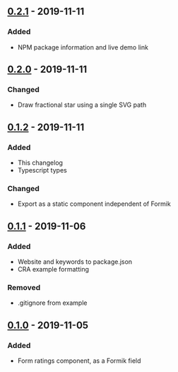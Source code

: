 ## [0.2.1] - 2019-11-11
### Added
- NPM package information and live demo link

## [0.2.0] - 2019-11-11
### Changed
- Draw fractional star using a single SVG path

## [0.1.2] - 2019-11-11
### Added
- This changelog
- Typescript types

### Changed
- Export <Stars /> as a static component independent of Formik

## [0.1.1] - 2019-11-06
### Added
- Website and keywords to package.json
- CRA example formatting

### Removed
- .gitignore from example

## [0.1.0] - 2019-11-05
### Added
- Form ratings component, as a Formik field

[Unreleased]: https://github.com/felamaslen/form-ratings/compare/v0.2.1..HEAD
[0.2.1]: https://github.com/felamaslen/form-ratings/compare/v0.2.0..v0.2.1
[0.2.0]: https://github.com/felamaslen/form-ratings/compare/v0.1.2..v0.2.0
[0.1.2]: https://github.com/felamaslen/form-ratings/compare/v0.1.1..v0.1.2
[0.1.1]: https://github.com/felamaslen/form-ratings/compare/v0.1.0..v0.1.1
[0.1.0]: https://github.com/felamaslen/form-ratings/releases/tag/v0.1.0
